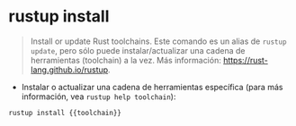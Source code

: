 # rustup install

> Install or update Rust toolchains.
> Este comando es un alias de `rustup update`, pero sólo puede instalar/actualizar una cadena de herramientas (toolchain) a la vez.
> Más información: <https://rust-lang.github.io/rustup>.

- Instalar o actualizar una cadena de herramientas específica (para más información, vea `rustup help toolchain`):

`rustup install {{toolchain}}`
